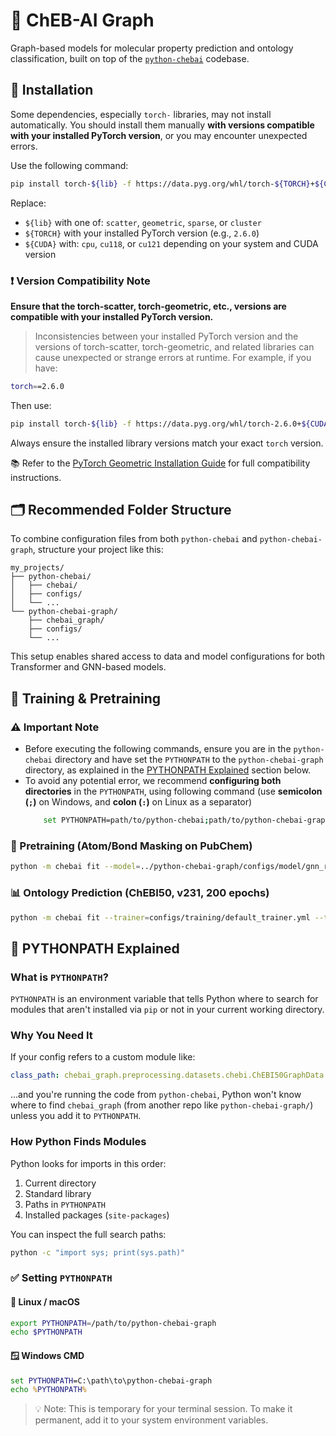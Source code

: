
# 🧪 ChEB-AI Graph

Graph-based models for molecular property prediction and ontology classification, built on top of the [`python-chebai`](https://github.com/ChEB-AI/python-chebai) codebase.



## 🔧 Installation

Some dependencies, especially `torch-` libraries, may not install automatically. You should install them manually **with versions compatible with your installed PyTorch version**, or you may encounter unexpected errors.

Use the following command:

```bash
pip install torch-${lib} -f https://data.pyg.org/whl/torch-${TORCH}+${CUDA}.html
```

Replace:

- `${lib}` with one of: `scatter`, `geometric`, `sparse`, or `cluster`
- `${TORCH}` with your installed PyTorch version (e.g., `2.6.0`)
- `${CUDA}` with: `cpu`, `cu118`, or `cu121` depending on your system and CUDA version

### ❗ Version Compatibility Note

**Ensure that the torch-scatter, torch-geometric, etc., versions are compatible with your installed PyTorch version.**  
>Inconsistencies between your installed PyTorch version and the versions of torch-scatter, torch-geometric, and related libraries can cause unexpected or strange errors at runtime.
For example, if you have:

```bash
torch==2.6.0
```

Then use:

```bash
pip install torch-${lib} -f https://data.pyg.org/whl/torch-2.6.0+${CUDA}.html
```

Always ensure the installed library versions match your exact `torch` version.

📚 Refer to the [PyTorch Geometric Installation Guide](https://pytorch-geometric.readthedocs.io/en/latest/install/installation.html) for full compatibility instructions.



## 🗂 Recommended Folder Structure

To combine configuration files from both `python-chebai` and `python-chebai-graph`, structure your project like this:

```
my_projects/
├── python-chebai/
│   ├── chebai/
│   ├── configs/
│   └── ...
└── python-chebai-graph/
    ├── chebai_graph/
    ├── configs/
    └── ...
```

This setup enables shared access to data and model configurations for both Transformer and GNN-based models.



## 🚀 Training & Pretraining

### ⚠️ Important Note

- Before executing the following commands, ensure you are in the `python-chebai` directory and have set the `PYTHONPATH` to the `python-chebai-graph` directory, as explained in the [PYTHONPATH Explained](#-pythonpath-explained) section below.
- To avoid any potential error, we recommend **configuring both directories** in the `PYTHONPATH`, using following command (use **semicolon (`;`)** on Windows, and **colon (`:`)** on Linux as a separator)
  ```bash
      set PYTHONPATH=path/to/python-chebai;path/to/python-chebai-graph
  ```

  

### 🧠 Pretraining (Atom/Bond Masking on PubChem)

```bash
python -m chebai fit --model=../python-chebai-graph/configs/model/gnn_resgated_pretrain.yml --data=../python-chebai-graph/configs/data/pubchem_graph.yml --trainer=configs/training/pretraining_trainer.yml
```


### 📊 Ontology Prediction (ChEBI50, v231, 200 epochs)

```bash
python -m chebai fit --trainer=configs/training/default_trainer.yml --trainer.callbacks=configs/training/default_callbacks.yml --model=../python-chebai-graph/configs/model/gnn_res_gated.yml --model.train_metrics=configs/metrics/micro-macro-f1.yml --model.val_metrics=configs/metrics/micro-macro-f1.yml --model.test_metrics=configs/metrics/micro-macro-f1.yml --data=../python-chebai-graph/configs/data/chebi50_graph_properties.yml --model.criterion=configs/loss/bce.yml --data.init_args.batch_size=40 --data.init_args.num_workers=12 --data.init_args.chebi_version=231 --trainer.logger.init_args.name=chebi50_bce_unweighted_resgatedgraph --trainer.min_epochs=200 --trainer.max_epochs=200 --model.pass_loss_kwargs=false
```



## 🧭 PYTHONPATH Explained

### What is `PYTHONPATH`?

`PYTHONPATH` is an environment variable that tells Python where to search for modules that aren't installed via `pip` or not in your current working directory.

### Why You Need It

If your config refers to a custom module like:

```yaml
class_path: chebai_graph.preprocessing.datasets.chebi.ChEBI50GraphData
```

...and you're running the code from `python-chebai`, Python won't know where to find `chebai_graph` (from another repo like `python-chebai-graph/`) unless you add it to `PYTHONPATH`.


### How Python Finds Modules

Python looks for imports in this order:

1. Current directory
2. Standard library
3. Paths in `PYTHONPATH`
4. Installed packages (`site-packages`)

You can inspect the full search paths:

```bash
python -c "import sys; print(sys.path)"
```



### ✅ Setting `PYTHONPATH`

#### 🐧 Linux / macOS

```bash
export PYTHONPATH=/path/to/python-chebai-graph
echo $PYTHONPATH
```

#### 🪟 Windows CMD

```cmd
set PYTHONPATH=C:\path\to\python-chebai-graph
echo %PYTHONPATH%
```

> 💡 Note: This is temporary for your terminal session. To make it permanent, add it to your system environment variables.
